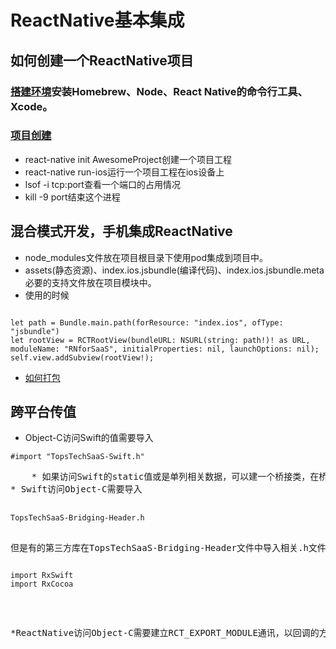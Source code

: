# ReactNative基本集成
## 如何创建一个ReactNative项目
### [搭建环境](http://reactnative.cn/docs/0.47/getting-started.html#content)安装Homebrew、Node、React Native的命令行工具、Xcode。
### [项目创建](http://reactnative.cn/docs/0.47/getting-started.html#%E4%BF%AE%E6%94%B9%E9%A1%B9%E7%9B%AE)
* react-native init AwesomeProject创建一个项目工程
* react-native run-ios运行一个项目工程在ios设备上
* lsof -i tcp:port查看一个端口的占用情况
* kill -9 port结束这个进程


## 混合模式开发，手机集成ReactNative
* node_modules文件放在项目根目录下使用pod集成到项目中。
* assets(静态资源)、index.ios.jsbundle(编译代码)、index.ios.jsbundle.meta必要的支持文件放在项目模块中。
* 使用的时候
<pre><code>
let path = Bundle.main.path(forResource: "index.ios", ofType: "jsbundle")
let rootView = RCTRootView(bundleURL: NSURL(string: path!)! as URL, moduleName: "RNforSaaS", initialProperties: nil, launchOptions: nil);
self.view.addSubview(rootView!);
</code></pre>
* [如何打包](https://segmentfault.com/a/1190000004189538)

## 跨平台传值
* Object-C访问Swift的值需要导入<br>
<pre><code>#import "TopsTechSaaS-Swift.h"</code><pre>
    * 如果访问Swift的static值或是单列相关数据，可以建一个桥接类，在桥接类里对OC要访问的值对外访问即可。
* Swift访问Object-C需要导入<br>
<pre><code>TopsTechSaaS-Bridging-Header.h</code><pre> 
但是有的第三方库在TopsTechSaaS-Bridging-Header文件中导入相关.h文件也是无法访问，需要导入第三方文件如：
<pre><code>
import RxSwift
import RxCocoa
</code></pre>
*ReactNative访问Object-C需要建立RCT_EXPORT_MODULE通讯，以回调的方式像RN回传，RN



